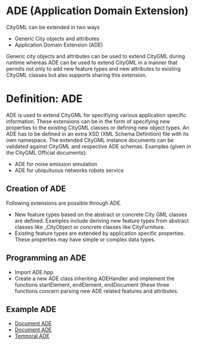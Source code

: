 # ADE (Application Domain Extension)
CityGML can be extended in two ways
- Generic City objects and attributes
- Application Domain Extension (ADE)

Generic city objects and attributes can be used to extend CityGML during runtime whereas ADE can be used to extend CityGML in a manner that permits not only to add new feature types and new attributes to existing CityGML classes but also supports sharing this extension.

# Definition: ADE
ADE is used to extend CityGML for specifiying various application specific information.
These extensions can be in the form of specifying new properties to the existing CityGML classes or defining new object types.
An ADE has to be defined in an extra XSD (XML Schema Definition) file with its own namespace.
The extended CityGML instance documents can be validated against CityGML and respective ADE schemas.
Examples (given in the CityGML Official documents):
- ADE for noise emission simulation
- ADE for ubiquituous networks robots service

## Creation of ADE
Following extensions are possible through ADE.
- New feature types based on the abstract or concrete City GML classes are defined.
  Examples include deriving new feature types from abstract classes like \_CityObject or concrete classes like CityFurniture. 
- Existing feature types are extended by application specific properties. 
  These properties may have simple or complex data types. 

## Programming an ADE
- Import ADE.hpp
- Create a new ADE class inheriting ADEHandler and implement the functions startElement, endElement, endDocument (these three functions concern parsing new ADE related features and attributes.

## Example ADE
- [Document ADE](DocumentADE/documentADE.md)
- [Document ADE](WorkspaceADE/WorkspaceADE.md)
- [Temporal ADE](Temporel/temporalADE.md)
